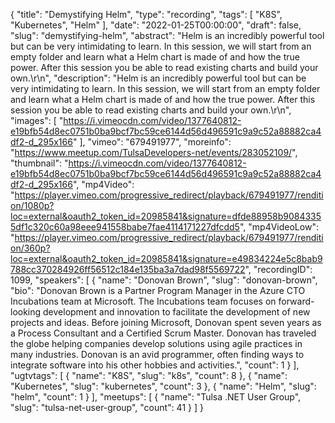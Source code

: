 {
  "title": "Demystifying Helm",
  "type": "recording",
  "tags": [
    "K8S",
    "Kubernetes",
    "Helm"
  ],
  "date": "2022-01-25T00:00:00",
  "draft": false,
  "slug": "demystifying-helm",
  "abstract": "Helm is an incredibly powerful tool but can be very intimidating to learn. In this session, we will start from an empty folder and learn what a Helm chart is made of and how the true power. After this session you be able to read existing charts and build your own.\r\n",
  "description": "Helm is an incredibly powerful tool but can be very intimidating to learn. In this session, we will start from an empty folder and learn what a Helm chart is made of and how the true power. After this session you be able to read existing charts and build your own.\r\n",
  "images": [
    "https://i.vimeocdn.com/video/1377640812-e19bfb54d8ec0751b0ba9bcf7bc59ce6144d56d496591c9a9c52a88882ca4df2-d_295x166"
  ],
  "vimeo": "679491977",
  "moreinfo": "https://www.meetup.com/TulsaDevelopers-net/events/283052109/",
  "thumbnail": "https://i.vimeocdn.com/video/1377640812-e19bfb54d8ec0751b0ba9bcf7bc59ce6144d56d496591c9a9c52a88882ca4df2-d_295x166",
  "mp4Video": "https://player.vimeo.com/progressive_redirect/playback/679491977/rendition/1080p?loc=external&oauth2_token_id=20985841&signature=dfde88958b90843355df1c320c60a98eee941558babe7fae4114171227dfcdd5",
  "mp4VideoLow": "https://player.vimeo.com/progressive_redirect/playback/679491977/rendition/360p?loc=external&oauth2_token_id=20985841&signature=e49834224e5c8bab9788cc370284926ff56512c184e135ba3a7dad98f5569722",
  "recordingID": 1099,
  "speakers": [
    {
      "name": "Donovan Brown",
      "slug": "donovan-brown",
      "bio": "Donovan Brown is a Partner Program Manager in the Azure CTO Incubations team at Microsoft. The Incubations team focuses on forward-looking development and innovation to facilitate the development of new projects and ideas. Before joining Microsoft, Donovan spent seven years as a Process Consultant and a Certified Scrum Master. Donovan has traveled the globe helping companies develop solutions using agile practices in many industries. Donovan is an avid programmer, often finding ways to integrate software into his other hobbies and activities.",
      "count": 1
    }
  ],
  "ugtvtags": [
    {
      "name": "K8S",
      "slug": "k8s",
      "count": 8
    },
    {
      "name": "Kubernetes",
      "slug": "kubernetes",
      "count": 3
    },
    {
      "name": "Helm",
      "slug": "helm",
      "count": 1
    }
  ],
  "meetups": [
    {
      "name": "Tulsa .NET User Group",
      "slug": "tulsa-net-user-group",
      "count": 41
    }
  ]
}